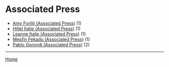 # Associated Press

  * [Amy Forliti (Associated Press)](./associated-press/amy-forliti/) (1)
  * [Hillel Italie (Associated Press)](./associated-press/hillel-italie/) (1)
  * [Leanne Italie (Associated Press)](./associated-press/leanne-italie/) (1)
  * [Mesfin Fekadu (Associated Press)](./associated-press/mesfin-fekadu/) (1)
  * [Pablo Gorondi (Associated Press)](./associated-press/pablo-gorondi/) (2)

----

[Home](../)
